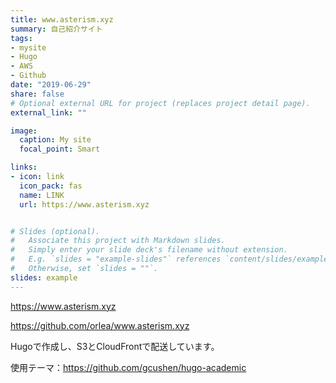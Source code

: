 ```yaml
---
title: www.asterism.xyz
summary: 自己紹介サイト
tags:
- mysite
- Hugo
- AWS
- Github
date: "2019-06-29"
share: false
# Optional external URL for project (replaces project detail page).
external_link: ""

image:
  caption: My site
  focal_point: Smart

links:
- icon: link
  icon_pack: fas
  name: LINK
  url: https://www.asterism.xyz


# Slides (optional).
#   Associate this project with Markdown slides.
#   Simply enter your slide deck's filename without extension.
#   E.g. `slides = "example-slides"` references `content/slides/example-slides.md`.
#   Otherwise, set `slides = ""`.
slides: example
---
```


https://www.asterism.xyz

https://github.com/orlea/www.asterism.xyz


Hugoで作成し、S3とCloudFrontで配送しています。

使用テーマ：https://github.com/gcushen/hugo-academic